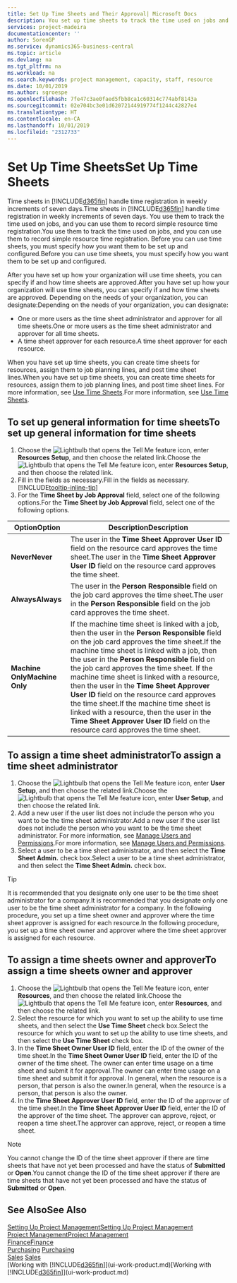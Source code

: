 ```yaml
---
title: Set Up Time Sheets and Their Approval| Microsoft Docs
description: You set up time sheets to track the time used on jobs and using resources, helping you with project management, staffing, and capacity
services: project-madeira
documentationcenter: ''
author: SorenGP
ms.service: dynamics365-business-central
ms.topic: article
ms.devlang: na
ms.tgt_pltfrm: na
ms.workload: na
ms.search.keywords: project management, capacity, staff, resource
ms.date: 10/01/2019
ms.author: sgroespe
ms.openlocfilehash: 7fe47c3ae0faed5fbb8ca1c60314c774abf8143a
ms.sourcegitcommit: 02e704bc3e01d62072144919774f1244c42827e4
ms.translationtype: HT
ms.contentlocale: en-CA
ms.lasthandoff: 10/01/2019
ms.locfileid: "2312733"
---
```

# <a name="set-up-time-sheets"></a><span data-ttu-id="ff141-103">Set Up Time Sheets</span><span class="sxs-lookup"><span data-stu-id="ff141-103">Set Up Time Sheets</span></span>
<span data-ttu-id="ff141-104">Time sheets in [!INCLUDE[d365fin](includes/d365fin_md.md)] handle time registration in weekly increments of seven days.</span><span class="sxs-lookup"><span data-stu-id="ff141-104">Time sheets in [!INCLUDE[d365fin](includes/d365fin_md.md)] handle time registration in weekly increments of seven days.</span></span> <span data-ttu-id="ff141-105">You use them to track the time used on jobs, and you can use them to record simple resource time registration.</span><span class="sxs-lookup"><span data-stu-id="ff141-105">You use them to track the time used on jobs, and you can use them to record simple resource time registration.</span></span> <span data-ttu-id="ff141-106">Before you can use time sheets, you must specify how you want them to be set up and configured.</span><span class="sxs-lookup"><span data-stu-id="ff141-106">Before you can use time sheets, you must specify how you want them to be set up and configured.</span></span>

<span data-ttu-id="ff141-107">After you have set up how your organization will use time sheets, you can specify if and how time sheets are approved.</span><span class="sxs-lookup"><span data-stu-id="ff141-107">After you have set up how your organization will use time sheets, you can specify if and how time sheets are approved.</span></span> <span data-ttu-id="ff141-108">Depending on the needs of your organization, you can designate:</span><span class="sxs-lookup"><span data-stu-id="ff141-108">Depending on the needs of your organization, you can designate:</span></span>

* <span data-ttu-id="ff141-109">One or more users as the time sheet administrator and approver for all time sheets.</span><span class="sxs-lookup"><span data-stu-id="ff141-109">One or more users as the time sheet administrator and approver for all time sheets.</span></span>
* <span data-ttu-id="ff141-110">A time sheet approver for each resource.</span><span class="sxs-lookup"><span data-stu-id="ff141-110">A time sheet approver for each resource.</span></span>

<span data-ttu-id="ff141-111">When you have set up time sheets, you can create time sheets for resources, assign them to job planning lines, and post time sheet lines.</span><span class="sxs-lookup"><span data-stu-id="ff141-111">When you have set up time sheets, you can create time sheets for resources, assign them to job planning lines, and post time sheet lines.</span></span> <span data-ttu-id="ff141-112">For more information, see [Use Time Sheets](projects-how-use-time-sheets.md).</span><span class="sxs-lookup"><span data-stu-id="ff141-112">For more information, see [Use Time Sheets](projects-how-use-time-sheets.md).</span></span>

## <a name="to-set-up-general-information-for-time-sheets"></a><span data-ttu-id="ff141-113">To set up general information for time sheets</span><span class="sxs-lookup"><span data-stu-id="ff141-113">To set up general information for time sheets</span></span>
1. <span data-ttu-id="ff141-114">Choose the ![Lightbulb that opens the Tell Me feature](media/ui-search/search_small.png "Tell me what you want to do") icon, enter **Resources Setup**, and then choose the related link.</span><span class="sxs-lookup"><span data-stu-id="ff141-114">Choose the ![Lightbulb that opens the Tell Me feature](media/ui-search/search_small.png "Tell me what you want to do") icon, enter **Resources Setup**, and then choose the related link.</span></span>  
2. <span data-ttu-id="ff141-115">Fill in the fields as necessary.</span><span class="sxs-lookup"><span data-stu-id="ff141-115">Fill in the fields as necessary.</span></span> [!INCLUDE[tooltip-inline-tip](includes/tooltip-inline-tip_md.md)]
3. <span data-ttu-id="ff141-116">For the **Time Sheet by Job Approval** field, select one of the following options.</span><span class="sxs-lookup"><span data-stu-id="ff141-116">For the **Time Sheet by Job Approval** field, select one of the following options.</span></span>

| <span data-ttu-id="ff141-117">Option</span><span class="sxs-lookup"><span data-stu-id="ff141-117">Option</span></span> | <span data-ttu-id="ff141-118">Description</span><span class="sxs-lookup"><span data-stu-id="ff141-118">Description</span></span> |
| --- | --- |
| <span data-ttu-id="ff141-119">**Never**</span><span class="sxs-lookup"><span data-stu-id="ff141-119">**Never**</span></span> |<span data-ttu-id="ff141-120">The user in the **Time Sheet Approver User ID** field on the resource card approves the time sheet.</span><span class="sxs-lookup"><span data-stu-id="ff141-120">The user in the **Time Sheet Approver User ID** field on the resource card approves the time sheet.</span></span> |
| <span data-ttu-id="ff141-121">**Always**</span><span class="sxs-lookup"><span data-stu-id="ff141-121">**Always**</span></span> |<span data-ttu-id="ff141-122">The user in the **Person Responsible** field on the job card approves the time sheet.</span><span class="sxs-lookup"><span data-stu-id="ff141-122">The user in the **Person Responsible** field on the job card approves the time sheet.</span></span> |
| <span data-ttu-id="ff141-123">**Machine Only**</span><span class="sxs-lookup"><span data-stu-id="ff141-123">**Machine Only**</span></span> |<span data-ttu-id="ff141-124">If the machine time sheet is linked with a job, then the user in the **Person Responsible** field on the job card approves the time sheet.</span><span class="sxs-lookup"><span data-stu-id="ff141-124">If the machine time sheet is linked with a job, then the user in the **Person Responsible** field on the job card approves the time sheet.</span></span> <span data-ttu-id="ff141-125">If the machine time sheet is linked with a resource, then the user in the **Time Sheet Approver User ID** field on the resource card approves the time sheet.</span><span class="sxs-lookup"><span data-stu-id="ff141-125">If the machine time sheet is linked with a resource, then the user in the **Time Sheet Approver User ID** field on the resource card approves the time sheet.</span></span> |

## <a name="to-assign-a-time-sheet-administrator"></a><span data-ttu-id="ff141-126">To assign a time sheet administrator</span><span class="sxs-lookup"><span data-stu-id="ff141-126">To assign a time sheet administrator</span></span>
1. <span data-ttu-id="ff141-127">Choose the ![Lightbulb that opens the Tell Me feature](media/ui-search/search_small.png "Tell me what you want to do") icon, enter **User Setup**, and then choose the related link.</span><span class="sxs-lookup"><span data-stu-id="ff141-127">Choose the ![Lightbulb that opens the Tell Me feature](media/ui-search/search_small.png "Tell me what you want to do") icon, enter **User Setup**, and then choose the related link.</span></span>  
2. <span data-ttu-id="ff141-128">Add a new user if the user list does not include the person who you want to be the time sheet administrator.</span><span class="sxs-lookup"><span data-stu-id="ff141-128">Add a new user if the user list does not include the person who you want to be the time sheet administrator.</span></span> <span data-ttu-id="ff141-129">For more information, see [Manage Users and Permissions](ui-how-users-permissions.md).</span><span class="sxs-lookup"><span data-stu-id="ff141-129">For more information, see [Manage Users and Permissions](ui-how-users-permissions.md).</span></span>
3. <span data-ttu-id="ff141-130">Select a user to be a time sheet administrator, and then select the **Time Sheet Admin.** check box.</span><span class="sxs-lookup"><span data-stu-id="ff141-130">Select a user to be a time sheet administrator, and then select the **Time Sheet Admin.** check box.</span></span>  

> [!TIP]  
>   <span data-ttu-id="ff141-131">It is recommended that you designate only one user to be the time sheet administrator for a company.</span><span class="sxs-lookup"><span data-stu-id="ff141-131">It is recommended that you designate only one user to be the time sheet administrator for a company.</span></span> <span data-ttu-id="ff141-132">In the following procedure, you set up a time sheet owner and approver where the time sheet approver is assigned for each resource.</span><span class="sxs-lookup"><span data-stu-id="ff141-132">In the following procedure, you set up a time sheet owner and approver where the time sheet approver is assigned for each resource.</span></span>  

## <a name="to-assign-a-time-sheets-owner-and-approver"></a><span data-ttu-id="ff141-133">To assign a time sheets owner and approver</span><span class="sxs-lookup"><span data-stu-id="ff141-133">To assign a time sheets owner and approver</span></span>
1. <span data-ttu-id="ff141-134">Choose the ![Lightbulb that opens the Tell Me feature](media/ui-search/search_small.png "Tell me what you want to do") icon, enter **Resources**, and then choose the related link.</span><span class="sxs-lookup"><span data-stu-id="ff141-134">Choose the ![Lightbulb that opens the Tell Me feature](media/ui-search/search_small.png "Tell me what you want to do") icon, enter **Resources**, and then choose the related link.</span></span>
2. <span data-ttu-id="ff141-135">Select the resource for which you want to set up the ability to use time sheets, and then select the **Use Time Sheet** check box.</span><span class="sxs-lookup"><span data-stu-id="ff141-135">Select the resource for which you want to set up the ability to use time sheets, and then select the **Use Time Sheet** check box.</span></span>  
3. <span data-ttu-id="ff141-136">In the **Time Sheet Owner User ID** field, enter the ID of the owner of the time sheet.</span><span class="sxs-lookup"><span data-stu-id="ff141-136">In the **Time Sheet Owner User ID** field, enter the ID of the owner of the time sheet.</span></span> <span data-ttu-id="ff141-137">The owner can enter time usage on a time sheet and submit it for approval.</span><span class="sxs-lookup"><span data-stu-id="ff141-137">The owner can enter time usage on a time sheet and submit it for approval.</span></span> <span data-ttu-id="ff141-138">In general, when the resource is a person, that person is also the owner.</span><span class="sxs-lookup"><span data-stu-id="ff141-138">In general, when the resource is a person, that person is also the owner.</span></span>  
4. <span data-ttu-id="ff141-139">In the **Time Sheet Approver User ID** field, enter the ID of the approver of the time sheet.</span><span class="sxs-lookup"><span data-stu-id="ff141-139">In the **Time Sheet Approver User ID** field, enter the ID of the approver of the time sheet.</span></span> <span data-ttu-id="ff141-140">The approver can approve, reject, or reopen a time sheet.</span><span class="sxs-lookup"><span data-stu-id="ff141-140">The approver can approve, reject, or reopen a time sheet.</span></span>  

> [!NOTE]  
>   <span data-ttu-id="ff141-141">You cannot change the ID of the time sheet approver if there are time sheets that have not yet been processed and have the status of **Submitted** or **Open**.</span><span class="sxs-lookup"><span data-stu-id="ff141-141">You cannot change the ID of the time sheet approver if there are time sheets that have not yet been processed and have the status of **Submitted** or **Open**.</span></span>

## <a name="see-also"></a><span data-ttu-id="ff141-142">See Also</span><span class="sxs-lookup"><span data-stu-id="ff141-142">See Also</span></span>
[<span data-ttu-id="ff141-143">Setting Up Project Management</span><span class="sxs-lookup"><span data-stu-id="ff141-143">Setting Up Project Management</span></span>](projects-setup-projects.md)  
[<span data-ttu-id="ff141-144">Project Management</span><span class="sxs-lookup"><span data-stu-id="ff141-144">Project Management</span></span>](projects-manage-projects.md)  
[<span data-ttu-id="ff141-145">Finance</span><span class="sxs-lookup"><span data-stu-id="ff141-145">Finance</span></span>](finance.md)  
<span data-ttu-id="ff141-146">[Purchasing](purchasing-manage-purchasing.md)       </span><span class="sxs-lookup"><span data-stu-id="ff141-146">[Purchasing](purchasing-manage-purchasing.md)       </span></span>  
<span data-ttu-id="ff141-147">[Sales](sales-manage-sales.md)    </span><span class="sxs-lookup"><span data-stu-id="ff141-147">[Sales](sales-manage-sales.md)    </span></span>  
<span data-ttu-id="ff141-148">[Working with [!INCLUDE[d365fin](includes/d365fin_md.md)]](ui-work-product.md)</span><span class="sxs-lookup"><span data-stu-id="ff141-148">[Working with [!INCLUDE[d365fin](includes/d365fin_md.md)]](ui-work-product.md)</span></span>  
